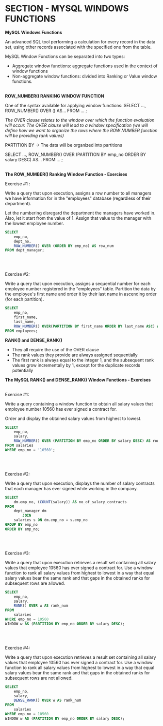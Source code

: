 # SECTION - MYSQL WINDOWS FUNCTIONS

**MySQL Windows Functions**

An advanced SQL tool performing a calculation for every record in the data set, using other records associated with the specified one from the table.

MySQL Window Functions can be separated into two types:

- Aggregate window functions: aggregate functions used in the context of window functions
- Non-aggregate window functions: divided into Ranking or Value window functions.
<br><br>

**ROW_NUMBER() RANKING WINDOW FUNCTION**

One of the syntax available for applying window functions:
SELECT
    ...,
    ROW_NUMBER() OVER () AS...
FROM
    ...
;

*The OVER clause relates to the window over which the function evaluation will occur. The OVER clause will lead to a window specification (we will define how we want to organize the rows where the ROW NUMBER function will be providing rank values)*

PARTITION BY -> The data will be organized into partitions

SELECT
    ...,
    ROW_NUMBER() OVER (PARTITION BY emp_no ORDER BY salary DESC) AS...
FROM
    ...
;
<br><br>

**The ROW_NUMBER() Ranking Window Function - Exercises**

Exercise #1 :

Write a query that upon execution, assigns a row number to all managers we have information for in the "employees" database (regardless of their department).

Let the numbering disregard the department the managers have worked in. Also, let it start from the value of 1. Assign that value to the manager with the lowest employee number.

```sql
SELECT
	emp_no,
    dept_no,
    ROW_NUMBER() OVER (ORDER BY emp_no) AS row_num
FROM dept_manager;
```
<br><br>

Exercise #2:

Write a query that upon execution, assigns a sequential number for each employee number registered in the "employees" table. Partition the data by the employee's first name and order it by their last name in ascending order (for each partition).

```sql
SELECT
	emp_no,
    first_name,
    last_name,
    ROW_NUMBER() OVER(PARTITION BY first_name ORDER BY last_name ASC) AS row_num
FROM employees;
```

**RANK() and DENSE_RANK()**

- They all require the use of the OVER clause
- The rank values they provide are always assigned sequentially
- The first rank is always equal to the integer 1, and the subsequent rank values grow incrementally by 1, except for the duplicate records potentially

**The MySQL RANK() and DENSE_RANK() Window Functions - Exercises**
<br><br>

Exercise #1:

Write a query containing a window function to obtain all salary values that employee number 10560 has ever signed a contract for.

Order and display the obtained salary values from highest to lowest.

```sql
SELECT
	emp_no,
    salary,
    ROW_NUMBER() OVER (PARTITION BY emp_no ORDER BY salary DESC) AS row_num
FROM salaries
WHERE emp_no = '10560';
```
<br><br>

Exercise #2:

Write a query that upon execution, displays the number of salary contracts that each manager has ever signed while working in the company.

```sql
SELECT
    dm.emp_no, (COUNT(salary)) AS no_of_salary_contracts
FROM
    dept_manager dm
        JOIN
    salaries s ON dm.emp_no = s.emp_no
GROUP BY emp_no
ORDER BY emp_no;
```
<br><br>

Exercise #3:

Write a query that upon execution retrieves a result set containing all salary values that employee 10560 has ever signed a contract for. Use a window function to rank all salary values from highest to lowest in a way that equal salary values bear the same rank and that gaps in the obtained ranks for subsequent rows are allowed.

```sql
SELECT
    emp_no,
    salary,
    RANK() OVER w AS rank_num
FROM
    salaries
WHERE emp_no = 10560
WINDOW w AS (PARTITION BY emp_no ORDER BY salary DESC);
```
<br><br>

Exercise #4:

Write a query that upon execution retrieves a result set containing all salary values that employee 10560 has ever signed a contract for. Use a window function to rank all salary values from highest to lowest in a way that equal salary values bear the same rank and that gaps in the obtained ranks for subsequent rows are not allowed.


```sql
SELECT
	emp_no,
	salary,
	DENSE_RANK() OVER w AS rank_num
FROM
	salaries
WHERE emp_no = 10560
WINDOW w AS (PARTITION BY emp_no ORDER BY salary DESC);
```